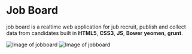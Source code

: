 # Job Board

job board is a realtime web application for jub recruit, publish and collect data from candidates built in 
**HTML5**, **CSS3**, **JS**,
**Bower**
**yeomen**, **grunt**.

![Image of jobboard](http://i1172.photobucket.com/albums/r567/riyadh786/Job%20circular%202016-02-03%2021-29-47.png)
![Image of jobboard](http://i1172.photobucket.com/albums/r567/riyadh786/Job%20Circular%202016-02-03%2021-30-14.png)
